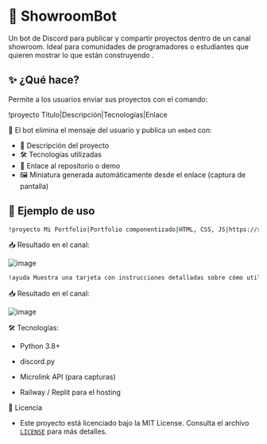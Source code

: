 # 🤖 ShowroomBot

Un bot de Discord para publicar y compartir proyectos dentro de un canal showroom. Ideal para comunidades de programadores o estudiantes que quieren mostrar lo que están construyendo .

## ✨ ¿Qué hace?

Permite a los usuarios enviar sus proyectos con el comando:

!proyecto Título|Descripción|Tecnologías|Enlace


📌 El bot elimina el mensaje del usuario y publica un `embed` con:
- 🧠 Descripción del proyecto
- 🛠️ Tecnologías utilizadas
- 🔗 Enlace al repositorio o demo
- 🖼️ Miniatura generada automáticamente desde el enlace (captura de pantalla)

## 🧪 Ejemplo de uso

```bash
!proyecto Mi Portfolio|Portfolio componentizado|HTML, CSS, JS|https://sergioagulla.vercel.app/
```

📥 Resultado en el canal:

![image](https://github.com/user-attachments/assets/63c56264-4ae8-4d81-aefc-0795cfe20589)

```bash
!ayuda Muestra una tarjeta con instrucciones detalladas sobre cómo utilizar el bot:
```



📥 Resultado en el canal:

![image](https://github.com/user-attachments/assets/4ca3070c-48ac-412d-881c-c845bd0f7aa8)



🛠️ Tecnologías:
- Python 3.8+

- discord.py

- Microlink API (para capturas)

- Railway / Replit para el hosting

📄 Licencia

- Este proyecto está licenciado bajo la MIT License. Consulta el archivo [`LICENSE`](LICENSE) para más detalles.




